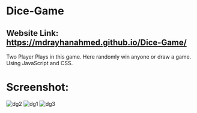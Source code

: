 # Dice-Game
## Website Link: https://mdrayhanahmed.github.io/Dice-Game/
Two Player Plays in this game. Here randomly win anyone or draw a game.</br>
Using JavaScript and CSS.
# Screenshot:
![dg2](https://github.com/MdRayhanAhmed/Dice-Game/assets/67359238/7ae682c5-093a-4cc7-82ca-b9021bd4cdf8)
![dg1](https://github.com/MdRayhanAhmed/Dice-Game/assets/67359238/984c9d5a-a66c-4862-8ac3-947520e124bc)
![dg3](https://github.com/MdRayhanAhmed/Dice-Game/assets/67359238/7d297b9c-d271-447b-a312-d2690eb9df24)

